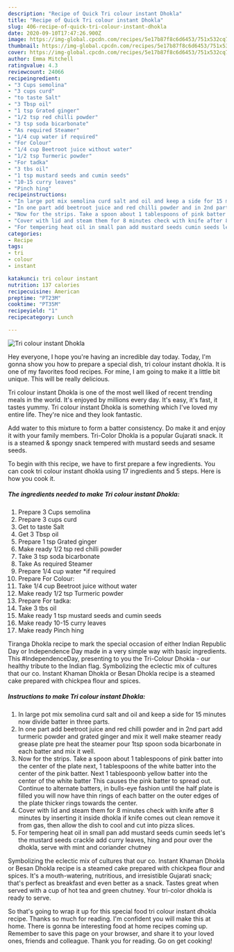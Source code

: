 ```yaml
---
description: "Recipe of Quick Tri colour instant Dhokla"
title: "Recipe of Quick Tri colour instant Dhokla"
slug: 406-recipe-of-quick-tri-colour-instant-dhokla
date: 2020-09-10T17:47:26.900Z
image: https://img-global.cpcdn.com/recipes/5e17b87f8c6d6453/751x532cq70/tri-colour-instant-dhokla-recipe-main-photo.jpg
thumbnail: https://img-global.cpcdn.com/recipes/5e17b87f8c6d6453/751x532cq70/tri-colour-instant-dhokla-recipe-main-photo.jpg
cover: https://img-global.cpcdn.com/recipes/5e17b87f8c6d6453/751x532cq70/tri-colour-instant-dhokla-recipe-main-photo.jpg
author: Emma Mitchell
ratingvalue: 4.3
reviewcount: 24066
recipeingredient:
- "3 Cups semolina"
- "3 cups curd"
- "to taste Salt"
- "3 Tbsp oil"
- "1 tsp Grated ginger"
- "1/2 tsp red chilli powder"
- "3 tsp soda bicarbonate"
- "As required Steamer"
- "1/4 cup water if required"
- "For Colour"
- "1/4 cup Beetroot juice without water"
- "1/2 tsp Turmeric powder"
- "For tadka"
- "3 tbs oil"
- "1 tsp mustard seeds and cumin seeds"
- "10-15 curry leaves"
- "Pinch hing"
recipeinstructions:
- "In large pot mix semolina curd salt and oil and keep a side for 15 minutes now divide batter in three parts."
- "In one part add beetroot juice and red chilli powder and in 2nd part add turmeric powder and grated ginger and mix it well make steamer ready grease plate pre heat the steamer pour 1tsp spoon soda bicarbonate in each batter and mix it well."
- "Now for the strips. Take a spoon about 1 tablespoons of pink batter into the center of the plate next, 1 tablespoons of the white batter into the center of the pink batter. Next 1 tablespoonb yellow batter into the center of the white batter This causes the pink batter to spread out. Continue to alternate batters, in bulls-eye fashion until the half plate is filled you will now have thin rings of each batter on the outer edges of the plate thicker rings towards the center."
- "Cover with lid and steam them for 8 minutes check with knife after 8 minutes by inserting it inside dhokla if knife comes out clean remove it from gas, then allow the dish to cool and cut into pizza slices."
- "For tempering heat oil in small pan add mustard seeds cumin seeds let&#39;s the mustard seeds crackle add curry leaves, hing and pour over the dhokla, serve with mint and coriander chutney"
categories:
- Recipe
tags:
- tri
- colour
- instant

katakunci: tri colour instant 
nutrition: 137 calories
recipecuisine: American
preptime: "PT23M"
cooktime: "PT35M"
recipeyield: "1"
recipecategory: Lunch

---
```



![Tri colour instant Dhokla](https://img-global.cpcdn.com/recipes/5e17b87f8c6d6453/751x532cq70/tri-colour-instant-dhokla-recipe-main-photo.jpg)

Hey everyone, I hope you're having an incredible day today. Today, I'm gonna show you how to prepare a special dish, tri colour instant dhokla. It is one of my favorites food recipes. For mine, I am going to make it a little bit unique. This will be really delicious.

Tri colour instant Dhokla is one of the most well liked of recent trending meals in the world. It's enjoyed by millions every day. It's easy, it's fast, it tastes yummy. Tri colour instant Dhokla is something which I've loved my entire life. They're nice and they look fantastic.

Add water to this mixture to form a batter consistency. Do make it and enjoy it with your family members. Tri-Color Dhokla is a popular Gujarati snack. It is a steamed &amp; spongy snack tempered with mustard seeds and sesame seeds.


To begin with this recipe, we have to first prepare a few ingredients. You can cook tri colour instant dhokla using 17 ingredients and 5 steps. Here is how you cook it.

<!--inarticleads1-->

##### The ingredients needed to make Tri colour instant Dhokla:

1. Prepare 3 Cups semolina
1. Prepare 3 cups curd
1. Get to taste Salt
1. Get 3 Tbsp oil
1. Prepare 1 tsp Grated ginger
1. Make ready 1/2 tsp red chilli powder
1. Take 3 tsp soda bicarbonate
1. Take As required Steamer
1. Prepare 1/4 cup water *if required
1. Prepare For Colour:
1. Take 1/4 cup Beetroot juice without water
1. Make ready 1/2 tsp Turmeric powder
1. Prepare For tadka:
1. Take 3 tbs oil
1. Make ready 1 tsp mustard seeds and cumin seeds
1. Make ready 10-15 curry leaves
1. Make ready Pinch hing


Tiranga Dhokla recipe to mark the special occasion of either Indian Republic Day or Independence Day made in a very simple way with basic ingredients. This #IndependenceDay, presenting to you the Tri-Colour Dhokla - our healthy tribute to the Indian flag. Symbolizing the eclectic mix of cultures that our co. Instant Khaman Dhokla or Besan Dhokla recipe is a steamed cake prepared with chickpea flour and spices. 

<!--inarticleads2-->

##### Instructions to make Tri colour instant Dhokla:

1. In large pot mix semolina curd salt and oil and keep a side for 15 minutes now divide batter in three parts.
1. In one part add beetroot juice and red chilli powder and in 2nd part add turmeric powder and grated ginger and mix it well make steamer ready grease plate pre heat the steamer pour 1tsp spoon soda bicarbonate in each batter and mix it well.
1. Now for the strips. Take a spoon about 1 tablespoons of pink batter into the center of the plate next, 1 tablespoons of the white batter into the center of the pink batter. Next 1 tablespoonb yellow batter into the center of the white batter This causes the pink batter to spread out. Continue to alternate batters, in bulls-eye fashion until the half plate is filled you will now have thin rings of each batter on the outer edges of the plate thicker rings towards the center.
1. Cover with lid and steam them for 8 minutes check with knife after 8 minutes by inserting it inside dhokla if knife comes out clean remove it from gas, then allow the dish to cool and cut into pizza slices.
1. For tempering heat oil in small pan add mustard seeds cumin seeds let&#39;s the mustard seeds crackle add curry leaves, hing and pour over the dhokla, serve with mint and coriander chutney


Symbolizing the eclectic mix of cultures that our co. Instant Khaman Dhokla or Besan Dhokla recipe is a steamed cake prepared with chickpea flour and spices. It&#39;s a mouth-watering, nutritious, and irresistible Gujarati snack; that&#39;s perfect as breakfast and even better as a snack. Tastes great when served with a cup of hot tea and green chutney. Your tri-color dhokla is ready to serve. 

So that's going to wrap it up for this special food tri colour instant dhokla recipe. Thanks so much for reading. I'm confident you will make this at home. There is gonna be interesting food at home recipes coming up. Remember to save this page on your browser, and share it to your loved ones, friends and colleague. Thank you for reading. Go on get cooking!
